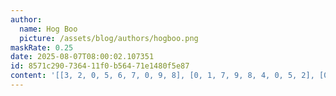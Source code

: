 ```yaml
---
author:
  name: Hog Boo
  picture: /assets/blog/authors/hogboo.png
maskRate: 0.25
date: 2025-08-07T08:00:02.107351
id: 8571c290-7364-11f0-b564-71e1480f5e87
content: '[[3, 2, 0, 5, 6, 7, 0, 9, 8], [0, 1, 7, 9, 8, 4, 0, 5, 2], [0, 9, 8, 0, 1, 2, 6, 7, 4], [9, 5, 2, 6, 0, 1, 0, 4, 7], [1, 4, 6, 8, 7, 9, 0, 0, 5], [8, 7, 3, 2, 0, 5, 0, 1, 0], [2, 6, 0, 7, 9, 3, 0, 8, 1], [0, 8, 9, 1, 5, 0, 7, 2, 3], [0, 3, 1, 4, 2, 0, 5, 0, 9]]'
---
```

